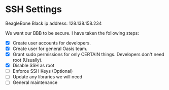 # SSH Settings


BeagleBone Black ip address: 128.138.158.234

We want our BBB to be secure. I have taken the following steps:


* [X] Create user accounts for developers. 
* [X] Create user for general Oasis team.
* [X] Grant sudo permissions for only CERTAIN things. Developers don't need root (Usually).
* [X] Disable SSH as root 
* [ ] Enforce SSH Keys (Optional)
* [ ] Update any libraries we will need
* [ ] General maintenance

